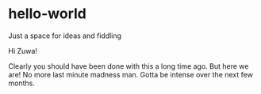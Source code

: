 # hello-world
Just a space for ideas and fiddling

Hi Zuwa!

Clearly you should have been done with this a long time ago. But here we are! 
No more last minute madness man. Gotta be intense over the next few months.
